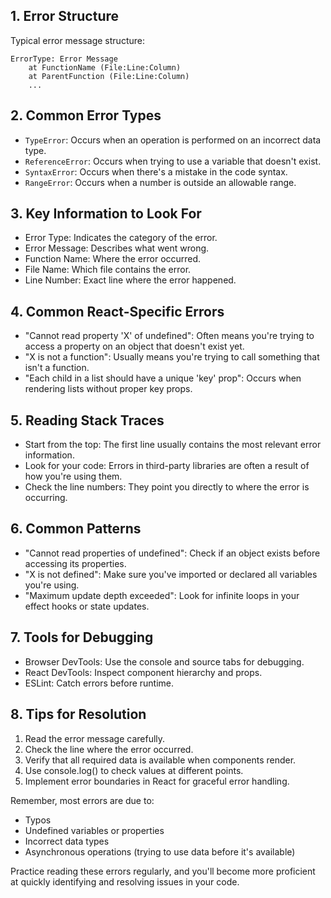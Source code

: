## 1. Error Structure

Typical error message structure:
```
ErrorType: Error Message
    at FunctionName (File:Line:Column)
    at ParentFunction (File:Line:Column)
    ...
```

## 2. Common Error Types

- `TypeError`: Occurs when an operation is performed on an incorrect data type.
- `ReferenceError`: Occurs when trying to use a variable that doesn't exist.
- `SyntaxError`: Occurs when there's a mistake in the code syntax.
- `RangeError`: Occurs when a number is outside an allowable range.

## 3. Key Information to Look For

- Error Type: Indicates the category of the error.
- Error Message: Describes what went wrong.
- Function Name: Where the error occurred.
- File Name: Which file contains the error.
- Line Number: Exact line where the error happened.

## 4. Common React-Specific Errors

- "Cannot read property 'X' of undefined": Often means you're trying to access a property on an object that doesn't exist yet.
- "X is not a function": Usually means you're trying to call something that isn't a function.
- "Each child in a list should have a unique 'key' prop": Occurs when rendering lists without proper key props.

## 5. Reading Stack Traces

- Start from the top: The first line usually contains the most relevant error information.
- Look for your code: Errors in third-party libraries are often a result of how you're using them.
- Check the line numbers: They point you directly to where the error is occurring.

## 6. Common Patterns

- "Cannot read properties of undefined": Check if an object exists before accessing its properties.
- "X is not defined": Make sure you've imported or declared all variables you're using.
- "Maximum update depth exceeded": Look for infinite loops in your effect hooks or state updates.

## 7. Tools for Debugging

- Browser DevTools: Use the console and source tabs for debugging.
- React DevTools: Inspect component hierarchy and props.
- ESLint: Catch errors before runtime.

## 8. Tips for Resolution

1. Read the error message carefully.
2. Check the line where the error occurred.
3. Verify that all required data is available when components render.
4. Use console.log() to check values at different points.
5. Implement error boundaries in React for graceful error handling.

Remember, most errors are due to:
- Typos
- Undefined variables or properties
- Incorrect data types
- Asynchronous operations (trying to use data before it's available)

Practice reading these errors regularly, and you'll become more proficient at quickly identifying and resolving issues in your code.